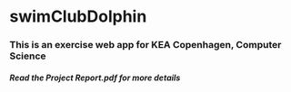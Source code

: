 # swimClubDolphin

<h3>This is an exercise web app for KEA Copenhagen, Computer Science</h3> 

<h5>Read the Project Report.pdf for more details</h5>

